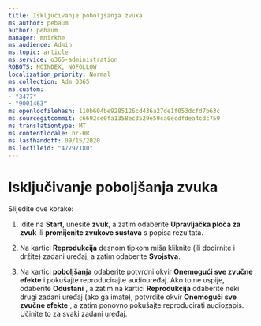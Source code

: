 ```yaml
---
title: Isključivanje poboljšanja zvuka
ms.author: pebaum
author: pebaum
manager: mnirkhe
ms.audience: Admin
ms.topic: article
ms.service: o365-administration
ROBOTS: NOINDEX, NOFOLLOW
localization_priority: Normal
ms.collection: Adm_O365
ms.custom:
- "3477"
- "9001463"
ms.openlocfilehash: 110b604be9285126cd436a27de1f053dcfd7b63c
ms.sourcegitcommit: c6692ce0fa1358ec3529e59ca0ecdfdea4cdc759
ms.translationtype: MT
ms.contentlocale: hr-HR
ms.lasthandoff: 09/15/2020
ms.locfileid: "47797180"
---
```

# <a name="turn-off-audio-enhancement"></a>Isključivanje poboljšanja zvuka

Slijedite ove korake:

1. Idite na **Start**, unesite **zvuk**, a zatim odaberite **Upravljačka ploča za zvuk** ili **promijenite zvukove sustava** s popisa rezultata.

2. Na kartici **Reprodukcija** desnom tipkom miša kliknite (ili dodirnite i držite) zadani uređaj, a zatim odaberite **Svojstva**.

3. Na kartici **poboljšanja** odaberite potvrdni okvir **Onemogući sve zvučne efekte** i pokušajte reproducirajte audiouređaj. Ako to ne uspije, odaberite **Odustani** , a zatim na kartici **Reprodukcija** odaberite neki drugi zadani uređaj (ako ga imate), potvrdite okvir **Onemogući sve zvučne efekte** , a zatim ponovno pokušajte reproducirati audiozapis. Učinite to za svaki zadani uređaj.

